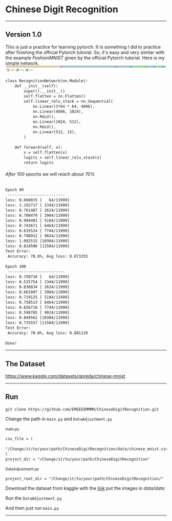 # Chinese Digit Recognition
---
## Version 1.0
This is just a practice for learning pytorch. It is something I did to practice after finishing the official Pytorch tutorial. So, it's easy and very similar with the example *FashionMNIST* given by the official Pytorch tutorial. Here is my simple network.
![Neural Network](./img.png)
```
class RecognitionNetwork(nn.Module):
    def __init__(self):
        super().__init__()
        self.flatten = nn.Flatten()
        self.linear_relu_stack = nn.Sequential(
            nn.Linear(3*64 * 64, 4096),
            nn.Linear(4096, 1024),
            nn.ReLU(),
            nn.Linear(1024, 512),
            nn.ReLU(),
            nn.Linear(512, 15),
        )

    def forward(self, x):
        x = self.flatten(x)
        logits = self.linear_relu_stack(x)
        return logits

```
###### After 100 epochs we will reach about 70%
```
Epoch 99 
 -------------------------
loss: 0.660015 [   64/11999]
loss: 1.192717 [ 1344/11999]
loss: 0.761487 [ 2624/11999]
loss: 0.700470 [ 3904/11999]
loss: 0.984401 [ 5184/11999]
loss: 0.743671 [ 6464/11999]
loss: 0.635524 [ 7744/11999]
loss: 0.798912 [ 9024/11999]
loss: 1.092515 [10304/11999]
loss: 0.814506 [11584/11999]
Test Error: 
 Accuracy: 70.8%, Avg loss: 0.873255 

Epoch 100 
 -------------------------
loss: 0.750734 [   64/11999]
loss: 0.515754 [ 1344/11999]
loss: 0.836834 [ 2624/11999]
loss: 0.661097 [ 3904/11999]
loss: 0.719125 [ 5184/11999]
loss: 0.758513 [ 6464/11999]
loss: 0.656716 [ 7744/11999]
loss: 0.598785 [ 9024/11999]
loss: 0.849562 [10304/11999]
loss: 0.735557 [11584/11999]
Test Error: 
 Accuracy: 70.8%, Avg loss: 0.881129 

Done!
```
---
## The Dataset
https://www.kaggle.com/datasets/gpreda/chinese-mnist


---
## Run
```
git clone https://github.com/EMEEEEMMMM/ChineseDigitRecognition.git
```
Change the path in `main.py` and `DataAdjustment.py`

<small>main.py</small>
```
csv_file = (
    "/Change/it/to/your/path/ChineseDigitRecognition/data/chinese_mnist.csv"
)
project_dir = "/Change/it/to/your/path/ChineseDigitRecognition"
```
<small>DataAdjustment.py</small>
```
project_root_dir = "/Change/it/to/your/path/ChineseDigitRecognition/"
```
Download the dataset from kaggle with the [link](https://www.kaggle.com/datasets/gpreda/chinese-mnist) put the images in *data/data*

Run the `DataAdjustment.py`

And then just run `main.py`

---


